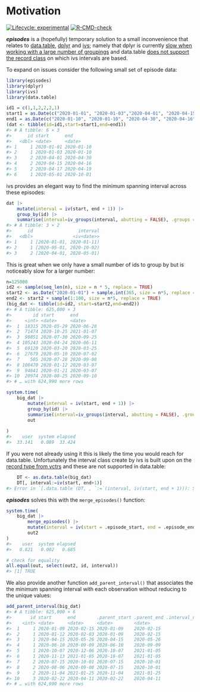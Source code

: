
<!-- README.md is generated from README.Rmd. Please edit that file -->

# Motivation

<!-- badges: start -->

[![Lifecycle:
experimental](https://img.shields.io/badge/lifecycle-experimental-orange.svg)](https://lifecycle.r-lib.org/articles/stages.html#experimental)
[![R-CMD-check](https://github.com/TimTaylor/episodes/workflows/R-CMD-check/badge.svg)](https://github.com/TimTaylor/episodes/actions)
<!-- badges: end -->

***episodes*** is a (hopefully) temporary solution to a small
inconvenience that relates to
[data.table](https://cran.r-project.org/package=data.table),
[dplyr](https://cran.r-project.org/package=dplyr) and
[ivs](https://cran.r-project.org/package=ivs); namely that dplyr is
currently [slow when working with a large number of
groupings](https://github.com/tidyverse/dplyr/issues/5017) and
data.table [does not support the record
class](https://github.com/Rdatatable/data.table/issues/4910) on which
ivs intervals are based.

To expand on issues consider the following small set of episode data:

``` r
library(episodes)
library(dplyr)
library(ivs)
library(data.table)

id1 = c(1,1,2,2,2,1)
start1 = as.Date(c("2020-01-01", "2020-01-03","2020-04-01", "2020-04-15", "2020-04-17", "2020-05-01"))
end1 = as.Date(c("2020-01-10", "2020-01-10", "2020-04-30", "2020-04-16", "2020-04-19", "2020-10-01"))
(dat <- tibble(id=id1,start=start1,end=end1))
#> # A tibble: 6 × 3
#>      id start      end       
#>   <dbl> <date>     <date>    
#> 1     1 2020-01-01 2020-01-10
#> 2     1 2020-01-03 2020-01-10
#> 3     2 2020-04-01 2020-04-30
#> 4     2 2020-04-15 2020-04-16
#> 5     2 2020-04-17 2020-04-19
#> 6     1 2020-05-01 2020-10-01
```

ivs provides an elegant way to find the minimum spanning interval across
these episodes:

``` r
dat |>
    mutate(interval = iv(start, end + 1)) |>
    group_by(id) |>
    summarise(interval=iv_groups(interval, abutting = FALSE), .groups = "drop")
#> # A tibble: 3 × 2
#>      id                 interval
#>   <dbl>               <iv<date>>
#> 1     1 [2020-01-01, 2020-01-11)
#> 2     1 [2020-05-01, 2020-10-02)
#> 3     2 [2020-04-01, 2020-05-01)
```

This is great when we only have a small number of ids to group by but is
noticeably slow for a larger number:

``` r
n=125000
id2 <- sample(seq_len(n), size = n * 5, replace = TRUE)
start2 <- as.Date("2020-01-01") + sample.int(365, size = n*5, replace = TRUE)
end2 <- start2 + sample(1:100, size = n*5, replace = TRUE)
(big_dat <- tibble(id=id2, start=start2,end=end2))
#> # A tibble: 625,000 × 3
#>        id start      end       
#>     <int> <date>     <date>    
#>  1  18315 2020-05-29 2020-06-28
#>  2  71474 2020-10-25 2021-01-07
#>  3  98851 2020-07-30 2020-09-25
#>  4 105243 2020-04-24 2020-06-11
#>  5  69120 2020-03-20 2020-03-25
#>  6  27679 2020-05-10 2020-07-02
#>  7    505 2020-07-28 2020-09-08
#>  8 108470 2020-01-12 2020-03-07
#>  9  94641 2020-01-21 2020-03-07
#> 10  20974 2020-08-25 2020-09-10
#> # … with 624,990 more rows

system.time(
    big_dat |>
        mutate(interval = iv(start, end + 1)) |>
        group_by(id) |>
        summarise(interval=iv_groups(interval, abutting = FALSE), .groups = "drop") ->
        out
        
)
#>    user  system elapsed 
#>  33.141   0.089  33.424
```

If you were not already using it this is likely the time you would reach
for data.table. Unfortunately the interval class create by ivs is built
upon on the [record type from
vctrs](https://vctrs.r-lib.org/reference/new_rcrd.html) and these are
not supported in data.table:

``` r
    DT <- as.data.table(big_dat)
    DT[, interval:=iv(start, end+1)]
#> Error in `[.data.table`(DT, , `:=`(interval, iv(start, end + 1))): Supplied 2 items to be assigned to 625000 items of column 'interval'. If you wish to 'recycle' the RHS please use rep() to make this intent clear to readers of your code.
```

***episodes*** solves this with the `merge_episodes()` function:

``` r
system.time(
    big_dat |> 
        merge_episodes() |> 
        mutate(interval = iv(start = .episode_start, end = .episode_end + 1)) ->
        out2
)
#>    user  system elapsed 
#>   0.821   0.002   0.685

# check for equality
all.equal(out, select(out2, id, interval))
#> [1] TRUE
```

We also provide another function `add_parent_interval()` that associates
the the minimum spanning interval with each observation without reducing
to the unique values:

``` r
add_parent_interval(big_dat)
#> # A tibble: 625,000 × 6
#>       id start      end        .parent_start .parent_end .interval_number
#>    <int> <date>     <date>     <date>        <date>                 <int>
#>  1     1 2020-01-09 2020-02-15 2020-01-09    2020-02-15                 1
#>  2     1 2020-01-12 2020-02-03 2020-01-09    2020-02-15                 1
#>  3     1 2020-04-15 2020-05-26 2020-04-15    2020-05-26                 2
#>  4     1 2020-06-10 2020-09-09 2020-06-10    2020-09-09                 3
#>  5     1 2020-10-07 2020-12-06 2020-10-07    2021-01-05                 4
#>  6     1 2020-11-13 2021-01-05 2020-10-07    2021-01-05                 4
#>  7     2 2020-07-15 2020-10-01 2020-07-15    2020-10-01                 1
#>  8     2 2020-08-06 2020-09-08 2020-07-15    2020-10-01                 1
#>  9     2 2020-11-04 2021-01-25 2020-11-04    2021-01-25                 2
#> 10     3 2020-02-22 2020-04-11 2020-02-22    2020-04-11                 1
#> # … with 624,990 more rows
```
